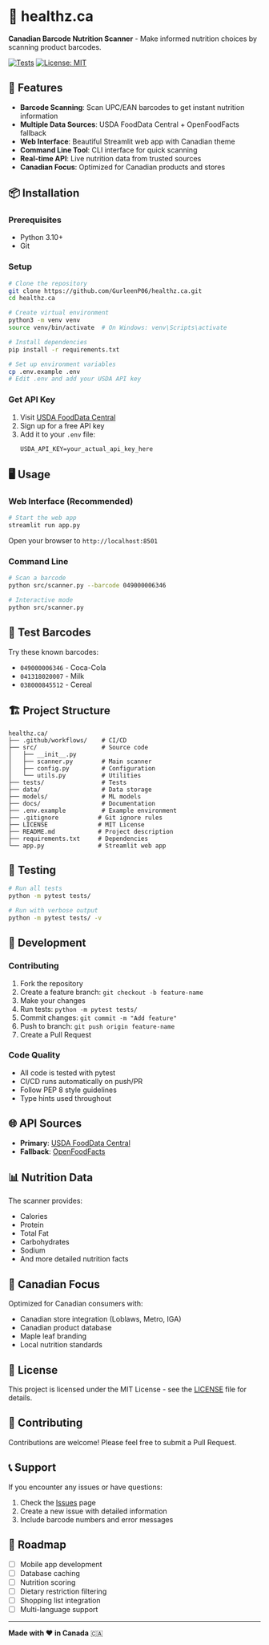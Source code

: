 # 🍁 healthz.ca

**Canadian Barcode Nutrition Scanner** - Make informed nutrition choices by scanning product barcodes.

[![Tests](https://github.com/GurleenP06/healthz.ca/workflows/Tests/badge.svg)](https://github.com/GurleenP06/healthz.ca/actions)
[![License: MIT](https://img.shields.io/badge/License-MIT-yellow.svg)](https://opensource.org/licenses/MIT)

## 🚀 Features

- **Barcode Scanning**: Scan UPC/EAN barcodes to get instant nutrition information
- **Multiple Data Sources**: USDA FoodData Central + OpenFoodFacts fallback
- **Web Interface**: Beautiful Streamlit web app with Canadian theme
- **Command Line Tool**: CLI interface for quick scanning
- **Real-time API**: Live nutrition data from trusted sources
- **Canadian Focus**: Optimized for Canadian products and stores

## 📦 Installation

### Prerequisites
- Python 3.10+
- Git

### Setup
```bash
# Clone the repository
git clone https://github.com/GurleenP06/healthz.ca.git
cd healthz.ca

# Create virtual environment
python3 -m venv venv
source venv/bin/activate  # On Windows: venv\Scripts\activate

# Install dependencies
pip install -r requirements.txt

# Set up environment variables
cp .env.example .env
# Edit .env and add your USDA API key
```

### Get API Key
1. Visit [USDA FoodData Central](https://fdc.nal.usda.gov/api-guide.html)
2. Sign up for a free API key
3. Add it to your `.env` file:
   ```
   USDA_API_KEY=your_actual_api_key_here
   ```

## 🖥️ Usage

### Web Interface (Recommended)
```bash
# Start the web app
streamlit run app.py
```
Open your browser to `http://localhost:8501`

### Command Line
```bash
# Scan a barcode
python src/scanner.py --barcode 049000006346

# Interactive mode
python src/scanner.py
```

## 🧪 Test Barcodes

Try these known barcodes:
- `049000006346` - Coca-Cola
- `041318020007` - Milk
- `038000845512` - Cereal

## 🏗️ Project Structure

```
healthz.ca/
├── .github/workflows/    # CI/CD
├── src/                  # Source code
│   ├── __init__.py
│   ├── scanner.py        # Main scanner
│   ├── config.py         # Configuration
│   └── utils.py          # Utilities
├── tests/                # Tests
├── data/                 # Data storage
├── models/               # ML models
├── docs/                 # Documentation
├── .env.example          # Example environment
├── .gitignore           # Git ignore rules
├── LICENSE              # MIT License
├── README.md            # Project description
├── requirements.txt     # Dependencies
└── app.py               # Streamlit web app
```

## 🧪 Testing

```bash
# Run all tests
python -m pytest tests/

# Run with verbose output
python -m pytest tests/ -v
```

## 🔧 Development

### Contributing
1. Fork the repository
2. Create a feature branch: `git checkout -b feature-name`
3. Make your changes
4. Run tests: `python -m pytest tests/`
5. Commit changes: `git commit -m "Add feature"`
6. Push to branch: `git push origin feature-name`
7. Create a Pull Request

### Code Quality
- All code is tested with pytest
- CI/CD runs automatically on push/PR
- Follow PEP 8 style guidelines
- Type hints used throughout

## 🌐 API Sources

- **Primary**: [USDA FoodData Central](https://fdc.nal.usda.gov/)
- **Fallback**: [OpenFoodFacts](https://world.openfoodfacts.org/)

## 📊 Nutrition Data

The scanner provides:
- Calories
- Protein
- Total Fat
- Carbohydrates
- Sodium
- And more detailed nutrition facts

## 🍁 Canadian Focus

Optimized for Canadian consumers with:
- Canadian store integration (Loblaws, Metro, IGA)
- Canadian product database
- Maple leaf branding
- Local nutrition standards

## 📝 License

This project is licensed under the MIT License - see the [LICENSE](LICENSE) file for details.

## 🤝 Contributing

Contributions are welcome! Please feel free to submit a Pull Request.

## 📞 Support

If you encounter any issues or have questions:
1. Check the [Issues](https://github.com/GurleenP06/healthz.ca/issues) page
2. Create a new issue with detailed information
3. Include barcode numbers and error messages

## 🚀 Roadmap

- [ ] Mobile app development
- [ ] Database caching
- [ ] Nutrition scoring
- [ ] Dietary restriction filtering
- [ ] Shopping list integration
- [ ] Multi-language support

---

**Made with ❤️ in Canada** 🇨🇦